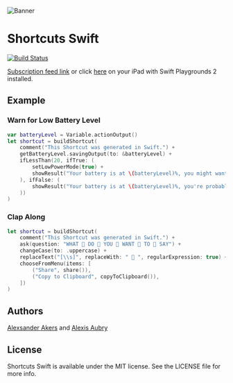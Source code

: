 ![Banner](https://raw.githubusercontent.com/a2/shortcuts-swift/master/banner.png)

# Shortcuts Swift

[![Build Status](https://dev.azure.com/pandamonia/shortcuts-swift/_apis/build/status/a2.shortcuts-swift?branchName=master)](https://dev.azure.com/pandamonia/shortcuts-swift/_build/latest?definitionId=3?branchName=master)

[Subscription feed link](https://raw.githubusercontent.com/a2/shortcuts-swift/master/feed.json) or click [here](https://developer.apple.com/ul/sp0?url=https://raw.githubusercontent.com/a2/shortcuts-swift/master/feed.json) on your iPad with Swift Playgrounds 2 installed.

## Example

### Warn for Low Battery Level

```swift
var batteryLevel = Variable.actionOutput()
let shortcut = buildShortcut(
    comment("This Shortcut was generated in Swift.") +
    getBatteryLevel.savingOutput(to: &batteryLevel) +
    ifLessThan(20, ifTrue: (
        setLowPowerMode(true) +
        showResult("Your battery is at \(batteryLevel)%, you might want to charge it.")
    ), ifFalse: (
        showResult("Your battery is at \(batteryLevel)%, you're probably fine for now.")
    ))
)
```

### Clap Along

```swift
let shortcut = buildShortcut(
    comment("This Shortcut was generated in Swift.") +
    ask(question: "WHAT 👏 DO 👏 YOU 👏 WANT 👏 TO 👏 SAY") +
    changeCase(to: .uppercase) +
    replaceText("[\\s]", replaceWith: " 👏 ", regularExpression: true) +
    chooseFromMenu(items: [
        ("Share", share()),
        ("Copy to Clipboard", copyToClipboard()),
    ])
)
```

## Authors

[Alexsander Akers](https://github.com/a2) and [Alexis Aubry](https://github.com/alexaubry)

## License

Shortcuts Swift is available under the MIT license. See the LICENSE file for more info.
